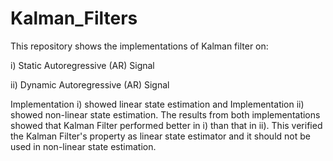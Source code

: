 # Kalman_Filters
This repository shows the implementations of Kalman filter on:

i) Static Autoregressive (AR) Signal

ii) Dynamic Autoregressive (AR) Signal

Implementation i) showed linear state estimation and Implementation ii) showed non-linear state estimation. The results from both implementations showed that Kalman Filter performed better in i) than that in ii). This verified the Kalman Filter's property as linear state estimator and it should not be used in non-linear state estimation. 

